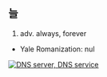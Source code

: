 ## 늘
1. adv. always, forever
- Yale Romanization: nul


<a href="http://www.dnsever.com" target="dnsever"><img src="http://banner.dnsever.com/dnsever-banner_62x15.gif" border="0" alt="DNS server, DNS service "></a>
